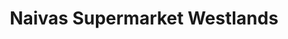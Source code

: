 ---
title: "Naivas Supermarket Westlands"
url: /nairobi/naivas-supermarket-westlands/
shop: Supermarkt
---